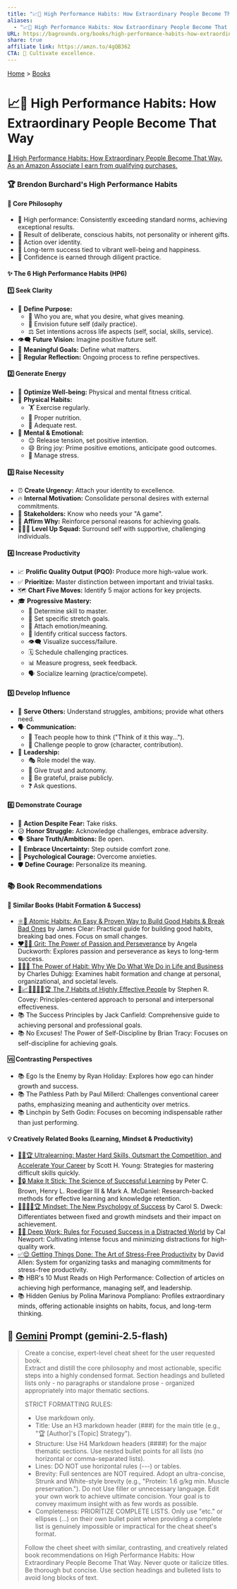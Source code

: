 ```yaml
---
title: "📈🌟 High Performance Habits: How Extraordinary People Become That Way"
aliases:
  - "📈🌟 High Performance Habits: How Extraordinary People Become That Way"
URL: https://bagrounds.org/books/high-performance-habits-how-extraordinary-people-become-that-way
share: true
affiliate link: https://amzn.to/4gQB362
CTA: 🚀 Cultivate excellence.
---
```

[Home](../index.md) > [Books](./index.md)  
# 📈🌟 High Performance Habits: How Extraordinary People Become That Way  
[🛒 High Performance Habits: How Extraordinary People Become That Way. As an Amazon Associate I earn from qualifying purchases.](https://amzn.to/4gQB362)  
  
### 🏆 Brendon Burchard's High Performance Habits  
  
#### 🧠 Core Philosophy  
* 🚀 High performance: Consistently exceeding standard norms, achieving exceptional results.  
* 🎯 Result of deliberate, conscious habits, not personality or inherent gifts.  
* 💪 Action over identity.  
* 🌱 Long-term success tied to vibrant well-being and happiness.  
* 🏅 Confidence is earned through diligent practice.  
  
#### ✨ The 6 High Performance Habits (HP6)  
  
#### 1️⃣ Seek Clarity  
* 🎯 **Define Purpose:**  
    * 👤 Who you are, what you desire, what gives meaning.  
    * 🔮 Envision future self (daily practice).  
    * ⚖️ Set intentions across life aspects (self, social, skills, service).  
* 👁️‍🗨️ **Future Vision:** Imagine positive future self.  
* 🎯 **Meaningful Goals:** Define what matters.  
* 🔄 **Regular Reflection:** Ongoing process to refine perspectives.  
  
#### 2️⃣ Generate Energy  
* 💪 **Optimize Well-being:** Physical and mental fitness critical.  
* 🏃 **Physical Habits:**  
    * 🏋️ Exercise regularly.  
    * 🍎 Proper nutrition.  
    * 🛌 Adequate rest.  
* 🧠 **Mental & Emotional:**  
    * 😌 Release tension, set positive intention.  
    * 😄 Bring joy: Prime positive emotions, anticipate good outcomes.  
    * 🧘 Manage stress.  
  
#### 3️⃣ Raise Necessity  
* ⏰ **Create Urgency:** Attach your identity to excellence.  
* 🔥 **Internal Motivation:** Consolidate personal desires with external commitments.  
* 🤝 **Stakeholders:** Know who needs your "A game".  
* 📣 **Affirm Why:** Reinforce personal reasons for achieving goals.  
* 🧑‍🤝‍🧑 **Level Up Squad:** Surround self with supportive, challenging individuals.  
  
#### 4️⃣ Increase Productivity  
* 📈 **Prolific Quality Output (PQO):** Produce more high-value work.  
* ✅ **Prioritize:** Master distinction between important and trivial tasks.  
* 🗺️ **Chart Five Moves:** Identify 5 major actions for key projects.  
* 🎓 **Progressive Mastery:**  
    * 🎯 Determine skill to master.  
    * 🎯 Set specific stretch goals.  
    * 💖 Attach emotion/meaning.  
    * 🔑 Identify critical success factors.  
    * 👁️‍🗨️ Visualize success/failure.  
    * 🗓️ Schedule challenging practices.  
    * 📊 Measure progress, seek feedback.  
    * 🗣️ Socialize learning (practice/compete).  
  
#### 5️⃣ Develop Influence  
* 🤝 **Serve Others:** Understand struggles, ambitions; provide what others need.  
* 🗣️ **Communication:**  
    * 🧠 Teach people how to think ("Think of it this way...").  
    * 🌱 Challenge people to grow (character, contribution).  
* 👑 **Leadership:**  
    * 🎭 Role model the way.  
    * 🤝 Give trust and autonomy.  
    * 🙏 Be grateful, praise publicly.  
    * ❓ Ask questions.  
  
#### 6️⃣ Demonstrate Courage  
* 🦸 **Action Despite Fear:** Take risks.  
* 😥 **Honor Struggle:** Acknowledge challenges, embrace adversity.  
* 🗣️ **Share Truth/Ambitions:** Be open.  
* 🤔 **Embrace Uncertainty:** Step outside comfort zone.  
* 🧠 **Psychological Courage:** Overcome anxieties.  
* 🛡️ **Define Courage:** Personalize its meaning.  
  
### 📚 Book Recommendations  
  
#### 📖 Similar Books (Habit Formation & Success)  
* [⚛️🔄 Atomic Habits: An Easy & Proven Way to Build Good Habits & Break Bad Ones](./atomic-habits.md) by James Clear: Practical guide for building good habits, breaking bad ones. Focus on small changes.  
* [❤️‍🔥💪 Grit: The Power of Passion and Perseverance](./grit-the-power-of-passion-and-perseverance.md) by Angela Duckworth: Explores passion and perseverance as keys to long-term success.  
* [🔄🧠💪 The Power of Habit: Why We Do What We Do in Life and Business](./the-power-of-habit.md) by Charles Duhigg: Examines habit formation and change at personal, organizational, and societal levels.  
* [👤📈🎯🌟🔑🤝🏆 The 7 Habits of Highly Effective People](./the-7-habits-of-highly-effective-people.md) by Stephen R. Covey: Principles-centered approach to personal and interpersonal effectiveness.  
* 📚 The Success Principles by Jack Canfield: Comprehensive guide to achieving personal and professional goals.  
* 📚 No Excuses! The Power of Self-Discipline by Brian Tracy: Focuses on self-discipline for achieving goals.  
  
#### 🆚 Contrasting Perspectives  
* 📚 Ego Is the Enemy by Ryan Holiday: Explores how ego can hinder growth and success.  
* 📚 The Pathless Path by Paul Millerd: Challenges conventional career paths, emphasizing meaning and authenticity over metrics.  
* 📚 Linchpin by Seth Godin: Focuses on becoming indispensable rather than just performing.  
  
#### 💡 Creatively Related Books (Learning, Mindset & Productivity)  
* [🚀🧠🏆 Ultralearning: Master Hard Skills, Outsmart the Competition, and Accelerate Your Career](./ultralearning-master-hard-skills-outsmart-the-competition-and-accelerate-your-career.md) by Scott H. Young: Strategies for mastering difficult skills quickly.  
* [🧠🔒 Make It Stick: The Science of Successful Learning](./make-it-stick.md) by Peter C. Brown, Henry L. Roediger III & Mark A. McDaniel: Research-backed methods for effective learning and knowledge retention.  
* [🌱🧘🏼‍♀️🏆 Mindset: The New Psychology of Success](./mindset.md) by Carol S. Dweck: Differentiates between fixed and growth mindsets and their impact on achievement.  
* [🤿💼 Deep Work: Rules for Focused Success in a Distracted World](./deep-work.md) by Cal Newport: Cultivating intense focus and minimizing distractions for high-quality work.  
* [✅😌 Getting Things Done: The Art of Stress-Free Productivity](./getting-things-done-the-art-of-stress-free-productivity.md) by David Allen: System for organizing tasks and managing commitments for stress-free productivity.  
* 📚 HBR's 10 Must Reads on High Performance: Collection of articles on achieving high performance, managing self, and leadership.  
* 📚 Hidden Genius by Polina Marinova Pompliano: Profiles extraordinary minds, offering actionable insights on habits, focus, and long-term thinking.  
  
## 💬 [Gemini](https://gemini.google.com) Prompt (gemini-2.5-flash)  
> Create a concise, expert-level cheat sheet for the user requested book.  
Extract and distill the core philosophy and most actionable, specific steps into a highly condensed format. Section headings and bulleted lists only - no paragraphs or standalone prose - organized appropriately into major thematic sections.  
>  
> STRICT FORMATTING RULES:  
> - Use markdown only.  
> - Title: Use an H3 markdown header (###) for the main title (e.g., "🏆 [Author]'s [Topic] Strategy").  
> - Structure: Use H4 Markdown headers (####) for the major thematic sections. Use nested bullet points for all lists (no horizontal or comma-separated lists).  
> - Lines: DO NOT use horizontal rules (---) or tables.  
> - Brevity: Full sentences are NOT required. Adopt an ultra-concise, Strunk and White-style brevity (e.g., "Protein: 1.6 g/kg min. Muscle preservation."). Do not Use filler or unnecessary language. Edit your own work to achieve ultimate concision. Your goal is to convey maximum insight with as few words as possible.  
> - Completeness: PRIORITIZE COMPLETE LISTS. Only use "etc." or ellipses (...) on their own bullet point when providing a complete list is genuinely impossible or impractical for the cheat sheet's format.  
>  
> Follow the cheet sheet with similar, contrasting, and creatively related book recommendations on High Performance Habits: How Extraordinary People Become That Way. Never quote or italicize titles. Be thorough but concise. Use section headings and bulleted lists to avoid long blocks of text.